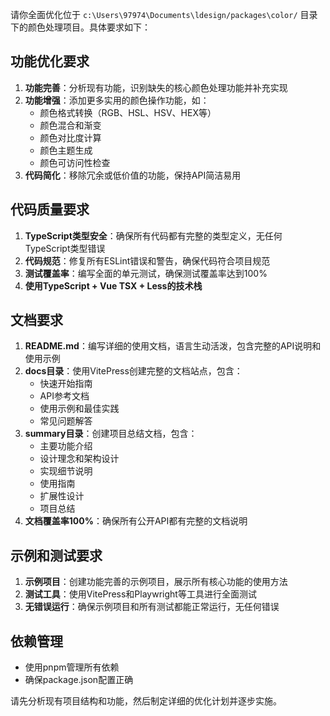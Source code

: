 请你全面优化位于 `c:\Users\97974\Documents\ldesign/packages\color/` 目录下的颜色处理项目。具体要求如下：

## 功能优化要求
1. **功能完善**：分析现有功能，识别缺失的核心颜色处理功能并补充实现
2. **功能增强**：添加更多实用的颜色操作功能，如：
   - 颜色格式转换（RGB、HSL、HSV、HEX等）
   - 颜色混合和渐变
   - 颜色对比度计算
   - 颜色主题生成
   - 颜色可访问性检查
3. **代码简化**：移除冗余或低价值的功能，保持API简洁易用

## 代码质量要求
1. **TypeScript类型安全**：确保所有代码都有完整的类型定义，无任何TypeScript类型错误
2. **代码规范**：修复所有ESLint错误和警告，确保代码符合项目规范
3. **测试覆盖率**：编写全面的单元测试，确保测试覆盖率达到100%
4. **使用TypeScript + Vue TSX + Less的技术栈**

## 文档要求
1. **README.md**：编写详细的使用文档，语言生动活泼，包含完整的API说明和使用示例
2. **docs目录**：使用VitePress创建完整的文档站点，包含：
   - 快速开始指南
   - API参考文档
   - 使用示例和最佳实践
   - 常见问题解答
3. **summary目录**：创建项目总结文档，包含：
   - 主要功能介绍
   - 设计理念和架构设计
   - 实现细节说明
   - 使用指南
   - 扩展性设计
   - 项目总结
4. **文档覆盖率100%**：确保所有公开API都有完整的文档说明

## 示例和测试要求
1. **示例项目**：创建功能完善的示例项目，展示所有核心功能的使用方法
2. **测试工具**：使用VitePress和Playwright等工具进行全面测试
3. **无错误运行**：确保示例项目和所有测试都能正常运行，无任何错误

## 依赖管理
- 使用pnpm管理所有依赖
- 确保package.json配置正确

请先分析现有项目结构和功能，然后制定详细的优化计划并逐步实施。
